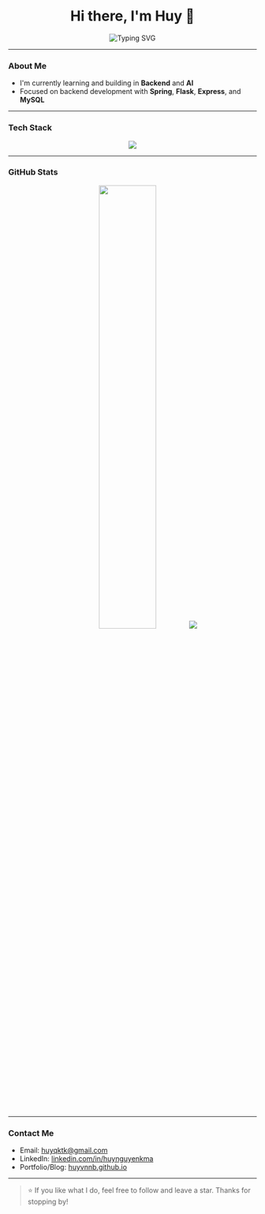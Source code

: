 <h1 align="center">Hi there, I'm Huy 👋</h1>

<p align="center">
  <img src="https://readme-typing-svg.herokuapp.com?font=Fira+Code&size=24&pause=1000&center=true&vCenter=true&width=440&lines=Backend+Developer;AI+Enthusiast;Lifelong+Learner" alt="Typing SVG" />
</p>

---

### About Me

- I'm currently learning and building in **Backend** and **AI**
- Focused on backend development with **Spring**, **Flask**, **Express**, and **MySQL**

---

### Tech Stack

<p align="center">
  <img src="https://skillicons.dev/icons?i=java,spring,nodejs,py,mongodb,mysql,git,linux" />
</p>

---

### GitHub Stats

<p align="center">
  <img width="48%" src="https://github-readme-stats.vercel.app/api?username=huyvnnb&show_icons=true&theme=tokyonight" />
  <img src="https://github-readme-stats.vercel.app/api/top-langs/?username=huyvnnb&layout=compact&theme=tokyonight" />
</p>


---

### Contact Me

- Email: [huyqktk@gmail.com](mailto:huyqktk@gmail.com)
- LinkedIn: [linkedin.com/in/huynguyenkma](https://linkedin.com/in/huynguyenkma)  
- Portfolio/Blog: [huyvnnb.github.io](huyvnnb.github.io)

---

> ⭐ If you like what I do, feel free to follow and leave a star. Thanks for stopping by!

